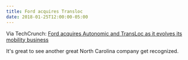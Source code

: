 ```yaml
---
title: Ford acquires Transloc
date: 2018-01-25T12:00:00-05:00
---
```


Via TechCrunch: [Ford acquires Autonomic and TransLoc as it evolves its mobility business](https://techcrunch.com/2018/01/25/ford-acquires-autonomic-and-transloc-as-it-evolves-its-mobility-business/)

It's great to see another great North Carolina company get recognized.

<a href="https://brid.gy/publish/twitter"></a>

